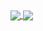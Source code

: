 <a href="https://github.com/anuraghazra/github-readme-stats">
  <img align="center" src="https://github-readme-stats.vercel.app/api?username=H-Shen&show_icons=true&count_private=true&hide=stars&show_icons=true&theme=vue-dark" />
</a>
<a href="https://github.com/anuraghazra/convoychat">
  <img align="center" src="https://github-readme-stats.vercel.app/api/top-langs/?username=H-Shen&layout=compact&theme=vue-dark" />
</a>
